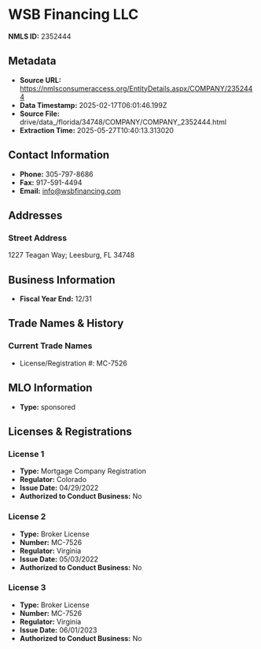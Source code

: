 # WSB Financing LLC

**NMLS ID:** 2352444

## Metadata
- **Source URL:** https://nmlsconsumeraccess.org/EntityDetails.aspx/COMPANY/2352444
- **Data Timestamp:** 2025-02-17T06:01:46.199Z
- **Source File:** drive/data_/florida/34748/COMPANY/COMPANY_2352444.html
- **Extraction Time:** 2025-05-27T10:40:13.313020

## Contact Information
- **Phone:** 305-797-8686
- **Fax:** 917-591-4494
- **Email:** info@wsbfinancing.com

## Addresses
### Street Address
1227 Teagan Way; Leesburg, FL 34748

## Business Information
- **Fiscal Year End:** 12/31

## Trade Names & History
### Current Trade Names
- License/Registration #: MC-7526

## MLO Information
- **Type:** sponsored

## Licenses & Registrations

### License 1
- **Type:** Mortgage Company Registration
- **Regulator:** Colorado
- **Issue Date:** 04/29/2022
- **Authorized to Conduct Business:** No

### License 2
- **Type:** Broker License
- **Number:** MC-7526
- **Regulator:** Virginia
- **Issue Date:** 05/03/2022
- **Authorized to Conduct Business:** No

### License 3
- **Type:** Broker License
- **Number:** MC-7526
- **Regulator:** Virginia
- **Issue Date:** 06/01/2023
- **Authorized to Conduct Business:** No
